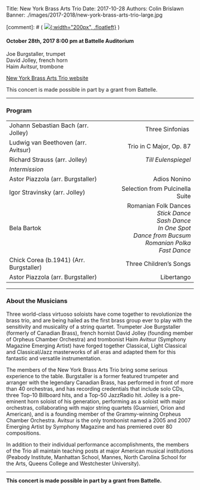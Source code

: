 Title: New York Brass Arts Trio
Date: 2017-10-28
Authors: Colin Brislawn
Banner: ./images/2017-2018/new-york-brass-arts-trio-large.jpg

[comment]: # ( [![ ]({filename}/images/2017-2018/YoungArtists400.jpg){:width="200px", .floatleft}]({filename}./NewYorkBrassArtsTrio.md) )


#### October 28th, 2017 8:00 pm at Battelle Auditorium

Joe Burgstaller, trumpet <br>
David Jolley, french horn <br>
Haim Avitsur, trombone  

[New York Brass Arts Trio website](http://www.dispeker.com/artist.php?id=nybrassarts)

This concert is made possible in part by a grant from Battelle.

---

### Program

|                          |                                  |
|--------------------------|---------------------------------:|
| Johann Sebastian Bach (arr. Jolley) | Three Sinfonias |
| Ludwig van Beethoven (arr. Avitsur) | Trio in C Major, Op. 87 |
| Richard Strauss (arr. Jolley)       | *Till Eulenspiegel* |
| *Intermission* |       |
| Astor Piazzola (arr. Burgstaller)   | Adios Nonino |
| Igor Stravinsky (arr. Jolley)       | Selection from Pulcinella Suite |
| Bela Bartok                         | Romanian Folk Dances <br> *Stick Dance* <br> *Sash Dance* <br> *In One Spot* <br> *Dance from Bucsum* <br> *Romanian Polka* <br> *Fast Dance* |
| Chick Corea (b.1941) (Arr. Burgstaller) | Three Children’s Songs |
| Astor Piazzola (arr. Burgstaller)       | Libertango |


---

### About the Musicians

Three world-class virtuoso soloists have come together to revolutionize the brass trio, and are being hailed as the first brass group ever to play with the sensitivity and musicality of a string quartet. Trumpeter Joe Burgstaller (formerly of Canadian Brass), french hornist David Jolley (founding member of Orpheus Chamber Orchestra) and trombonist Haim Avitsur (Symphony Magazine Emerging Artist) have forged together Classical, Light Classical and Classical/Jazz masterworks of all eras and adapted them for this fantastic and versatile instrumentation.

The members of the New York Brass Arts Trio bring some serious experience to the table. Burgstaller is a former featured trumpeter and arranger with the legendary Canadian Brass, has performed in front of more than 40 orchestras, and has recording credentials that include solo CDs, three Top-10 Billboard hits, and a Top-50 JazzRadio hit. Jolley is a pre-eminent horn soloist of his generation, performing as a soloist with major orchestras, collaborating with major string quartets (Guarnieri, Orion and American), and is a founding member of the Grammy-winning Orpheus Chamber Orchestra. Avitsur is the only trombonist named a 2005 and 2007 Emerging Artist by Symphony Magazine and has premiered over 80 compositions.

In addition to their individual performance accomplishments, the members of the Trio all maintain teaching posts at major American musical institutions (Peabody Institute, Manhattan School, Mannes, North Carolina School for the Arts, Queens College and Westchester University).

---

**This concert is made possible in part by a grant from Battelle.**

